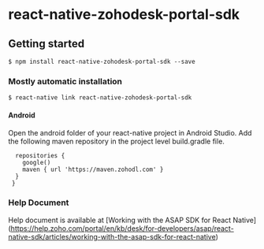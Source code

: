 
# react-native-zohodesk-portal-sdk

## Getting started

`$ npm install react-native-zohodesk-portal-sdk --save`

### Mostly automatic installation

`$ react-native link react-native-zohodesk-portal-sdk`

#### Android

Open the android folder of your react-native project in Android Studio.
Add the following maven repository in the project level build.gradle file.

  ```allprojects {
    repositories {
      google()
      maven { url 'https://maven.zohodl.com' }
    }
   }
   ```
### Help Document
  
Help document is available at [Working with the ASAP SDK for React Native] (https://help.zoho.com/portal/en/kb/desk/for-developers/asap/react-native-sdk/articles/working-with-the-asap-sdk-for-react-native) 
